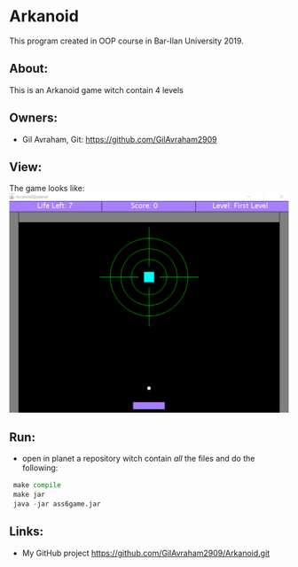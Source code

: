 # Arkanoid
This program created in OOP course in Bar-Ilan University 2019.

## About:
This is an Arkanoid game witch contain 4 levels

## Owners:
* Gil Avraham, Git: https://github.com/GilAvraham2909

## View:
The game looks like:
![Image of the App](https://github.com/GilAvraham2909/Arkanoid/blob/master/myArkanoid.png)

## Run:
- open in planet a repository witch contain *all* the files and do the following:
```python
 make compile
 make jar
 java -jar ass6game.jar
```

## Links:
- My GitHub project https://github.com/GilAvraham2909/Arkanoid.git
